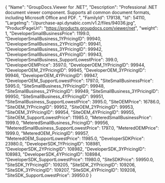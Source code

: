 {
    "Name": "GroupDocs.Viewer for .NET",
    "Description": "Professional .NET document viewer component. Supports all common document formats, including Microsoft Office and PDF. ",
    "FamilyId": 179138,
    "Id": 54110,
    "LargeImg": "//purchase-api.dynabic.com/v1.2/files/94036.jpg",
    "ProductPageUrl": "https://products.groupdocs.com/viewer/net",
    "weight": 1,
    "DeveloperSmallBusinessPrice": 1199.0,
    "DeveloperSmallBusiness_1YPricingID": 99940,
    "DeveloperSmallBusiness_2YPricingID": 99941,
    "DeveloperSmallBusiness_3YPricingID": 99942,
    "DeveloperSmallBusiness_4YPricingID": 99943,
    "DeveloperSmallBusiness_SupportLowestPrice": 399.0,
    "DeveloperOEMPrice": 3597.0,
    "DeveloperOEM_1YPricingID": 99944,
    "DeveloperOEM_2YPricingID": 99945,
    "DeveloperOEM_3YPricingID": 99946,
    "DeveloperOEM_4YPricingID": 99947,
    "DeveloperOEM_SupportLowestPrice": 1797.0,
    "SiteSmallBusinessPrice": 5995.0,
    "SiteSmallBusiness_1YPricingID": 99948,
    "SiteSmallBusiness_2YPricingID": 99949,
    "SiteSmallBusiness_3YPricingID": 99950,
    "SiteSmallBusiness_4YPricingID": 99951,
    "SiteSmallBusiness_SupportLowestPrice": 3995.0,
    "SiteOEMPrice": 16786.0,
    "SiteOEM_1YPricingID": 99952,
    "SiteOEM_2YPricingID": 99953,
    "SiteOEM_3YPricingID": 99954,
    "SiteOEM_4YPricingID": 99955,
    "SiteOEM_SupportLowestPrice": 11985.0,
    "MeteredSmallBusinessPrice": 1999.0,
    "MeteredSmallBusiness_PricingID": 99956,
    "MeteredSmallBusiness_SupportLowestPrice": 1797.0,
    "MeteredOEMPrice": 1999.0,
    "MeteredOEM_PricingID": 99957,
    "MeteredOEM_SupportLowestPrice": 11985.0,
    "DeveloperSDKPrice": 23980.0,
    "DeveloperSDK_1YPricingID": 108981,
    "DeveloperSDK_2YPricingID": 108982,
    "DeveloperSDK_3YPricingID": 108983,
    "DeveloperSDK_4YPricingID": 108984,
    "DeveloperSDK_SupportLowestPrice": 11980.0,
    "SiteSDKPrice": 59950.0,
    "SiteSDK_1YPricingID": 109205,
    "SiteSDK_2YPricingID": 109206,
    "SiteSDK_3YPricingID": 109207,
    "SiteSDK_4YPricingID": 109208,
    "SiteSDK_SupportLowestPrice": 39950.0
}